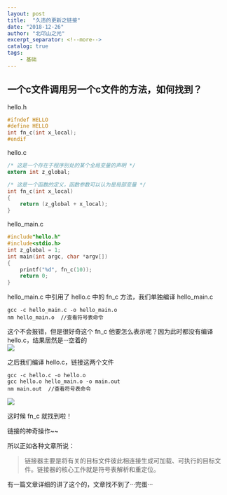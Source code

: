 ```yaml
---
layout: post
title:  "久违的更新之链接"
date: "2018-12-26"
author: "北邙山之光"
excerpt_separator: <!--more-->
catalog: true  
tags: 
    - 基础
---
```



## 一个c文件调用另一个c文件的方法，如何找到？
hello.h
```c
#ifndef HELLO
#define HELLO
int fn_c(int x_local);
#endif
```

hello.c
```c
/* 这是一个存在于程序别处的某个全局变量的声明 */
extern int z_global;

/* 这是一个函数的定义，函数参数可以认为是局部变量 */
int fn_c(int x_local)
{
    return (z_global + x_local);
}
```

hello_main.c
```c
#include"hello.h"
#include<stdio.h>
int z_global = 1;
int main(int argc, char *argv[])
{
    printf("%d", fn_c(10));
    return 0;
}
```
<!--more-->

hello_main.c 中引用了 hello.c 中的 fn_c 方法，我们单独编译 hello_main.c  
```
gcc -c hello_main.c -o hello_main.o
nm hello_main.o  //查看符号表命令
```
这个不会报错，但是很好奇这个 fn_c 他要怎么表示呢？因为此时都没有编译 hello.c，结果居然是···空着的  
![](/img/in-post/nm_hello_main.png)

之后我们编译 hello.c，链接这两个文件
```
gcc -c hello.c -o hello.o
gcc hello.o hello_main.o -o main.out
nm main.out  //查看符号表命令
```
![](/img/in-post/nm_hello_out.png)

这时候 fn_c 就找到啦！

链接的神奇操作~~

所以正如各种文章所说：  
>链接器主要是将有关的目标文件彼此相连接生成可加载、可执行的目标文件。链接器的核心工作就是符号表解析和重定位。

有一篇文章详细的讲了这个的，文章找不到了···完蛋···